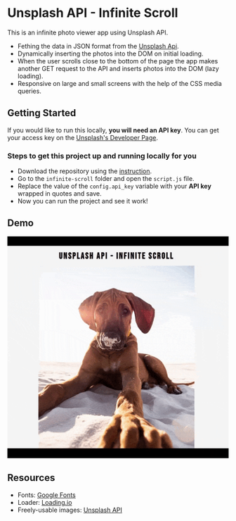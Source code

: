 # Unsplash API - Infinite Scroll
This is an infinite photo viewer app using Unsplash API.
* Fething the data in JSON format from the [Unsplash Api](https://unsplash.com/documentation/).
* Dynamically inserting the photos into the DOM on initial loading.
* When the user scrolls close to the bottom of the page the app makes another GET request to the API and inserts photos into the DOM (lazy loading).
* Responsive on large and small screens with the help of the CSS media queries.

## Getting Started
If you would like to run this locally, **you will need an API key**. 
You can get your access key on the [Unsplash's Developer Page](https://unsplash.com/documentation/).

### Steps to get this project up and running locally for you
* Download the repository using the [instruction](https://help.github.com/en/github/creating-cloning-and-archiving-repositories/cloning-a-repository).
* Go to the `infinite-scroll` folder and open the `script.js` file.
* Replace the value of the `config.api_key` variable with your **API key** wrapped in quotes and save.
* Now you can run the project and see it work!

## Demo
[![](demo.gif)](#)

## Resources
* Fonts: [Google Fonts](https://fonts.google.com/)
* Loader: [Loading.io](https://loading.io/)
* Freely-usable images: [Unsplash API](https://unsplash.com/developers/)
